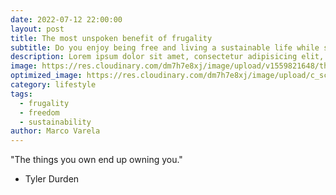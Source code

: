 ```yaml
---
date: 2022-07-12 22:00:00
layout: post
title: The most unspoken benefit of frugality
subtitle: Do you enjoy being free and living a sustainable life while saving money? Then read on...
description: Lorem ipsum dolor sit amet, consectetur adipisicing elit, sed do eiusmod tempor incididunt ut labore et dolore magna aliqua.
image: https://res.cloudinary.com/dm7h7e8xj/image/upload/v1559821648/theme8_knvabs.jpg
optimized_image: https://res.cloudinary.com/dm7h7e8xj/image/upload/c_scale,w_380/v1559821648/theme8_knvabs.jpg
category: lifestyle
tags:
  - frugality
  - freedom
  - sustainability
author: Marco Varela
---
```


"The things you own end up owning you."
- Tyler Durden





